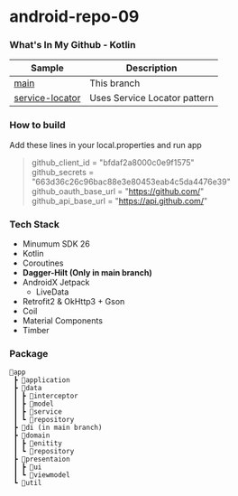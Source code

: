# android-repo-09

### What's In My Github - Kotlin

|     Sample     | Description |
| ------------- | ------------- |
| [main](https://github.com/woowa-techcamp-2022/android-repo-09) | This branch |
| [service-locator](https://github.com/woowa-techcamp-2022/android-repo-09/tree/service-locator) | Uses Service Locator pattern |

### How to build
Add these lines in your local.properties and run app
> github_client_id = "bfdaf2a8000c0e9f1575" <br>
> github_secrets = "663d36c26c96bac88e3e80453eab4c5da4476e39" <br>
> github_oauth_base_url = "https://github.com/" <br>
> github_api_base_url = "https://api.github.com/" <br>

### Tech Stack

- Minumum SDK 26
- Kotlin
- Coroutines
- **Dagger-Hilt (Only in main branch)**
- AndroidX Jetpack
    - LiveData
- Retrofit2 & OkHttp3 + Gson
- Coil
- Material Components
- Timber

### Package

```
📂app
 ┣ 📂application
 ┣ 📂data
 ┃ ┣ 📂interceptor
 ┃ ┣ 📂model
 ┃ ┣ 📂service
 ┃ ┗ 📂repository
 ┣ 📂di (in main branch)
 ┣ 📂domain
 ┃ ┣ 📂enitity
 ┃ ┗ 📂repository
 ┣ 📂presentaion
 ┃ ┣ 📂ui
 ┃ ┗ 📂viewmodel
 ┗ 📂util
```
